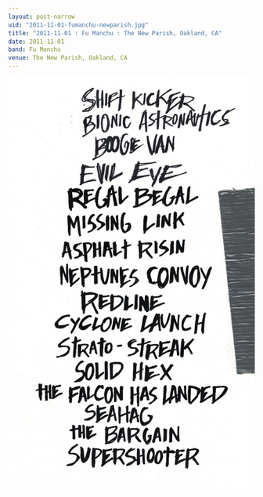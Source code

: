 ```yaml
---
layout: post-narrow
uid: "2011-11-01-fumanchu-newparish.jpg"
title: "2011-11-01 : Fu Manchu : The New Parish, Oakland, CA"
date: 2011-11-01
band: Fu Manchu
venue: The New Parish, Oakland, CA
---
```


<div class="showcase">
  <img src="/img/2011/11/20111101-FuManchu-NewParish.jpg" alt="2011-11-01-fumanchu-newparish.jpg">
</div>
